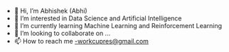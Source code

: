 - 👋 Hi, I’m Abhishek (Abhi)
- 👀 I’m interested in Data Science and Artificial Intelligence 
- 🌱 I’m currently learning Machine Learning and Reinforcement Learning 
- 💞️ I’m looking to collaborate on ...
- 📫 How to reach me -workcupres@gmail.com

<!---
00abhishek/00abhishek is a ✨ special ✨ repository because its `README.md` (this file) appears on your GitHub profile.
You can click the Preview link to take a look at your changes.
--->
